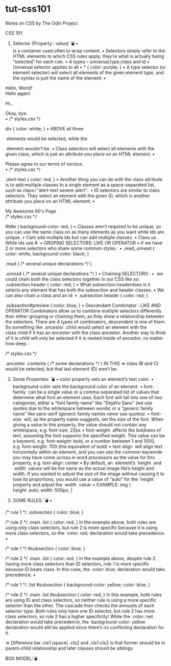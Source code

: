 # tut-css101
Notes on CSS by The Odin Project

CSS 101

1. Selector {Property : value} 💣️
    • <div> is a container used often to wrap content.
    • Selectors simply refer to the HTML elements to which CSS rules apply; they’re what is actually being “selected” for each rule.
    • 4 types – universal,type,class and id
    • Universal selector applies to all
    • * {
  color: purple;
}
    • A type selector (or element selector) will select all elements of the given element type, and the syntax is just the name of the element:
    • <!-- index.html -->

<div>Hello, World!</div>
<div>Hello again!</div>
<p>Hi...</p>
<div>Okay, bye.</div>
    • /* styles.css */

div {
  color: white;
}
    • ABOVE all three <div> elements would be selected, while the <p> element wouldn’t be.
    • Class selectors will select all elements with the given class, which is just an attribute you place on an HTML element.
    • <!-- index.html -->

<div class="alert-text">
  Please agree to our terms of service.
</div>
    • /* styles.css */

.alert-text {
  color: red;
}
    • Another thing you can do with the class attribute is to add multiple classes to a single element as a space-separated list, such as class="alert-text severe-alert". 
    • ID selectors are similar to class selectors. They select an element with the given ID, which is another attribute you place on an HTML element:
    • <!-- index.html -->

<div id="title">My Awesome 90's Page</div>
/* styles.css */

#title {
  background-color: red;
}
    • Classes aren’t required to be unique, so you can use the same class on as many elements as you want while Ids are unique.
    • Cant add multiple Ids but can add multiple classes.
    • Class us . While ids use #.
    • GROPING SELECTORS: LIKE OR OPERATOR
    •  if we have 2 or more selectors who share some common styles :
    • 
.read,.unread {
  color: white;
  background-color: black;
}

.read {
  /* several unique declarations */
}

.unread {
  /* several unique declarations */
}
    • Chaining SELECTORS : 
    •  we could chain both the class selectors together in our CSS like so:
.subsection.header {
  color: red;
}
    • What.subsection.headerdoes is it selects any element that has both the subsection and header classes.
    • We can also chain a class and an id:
    • 
.subsection.header { 
 color: red;
}

.subsection#preview {
  color: blue;
}
                • Descendant Combinator :  LIKE AND OPERATOR
Combinators allow us to combine multiple selectors differently than either grouping or chaining them, as they show a relationship between the selectors. There are 4 types of combinators, descendent is one of them.
So something like .ancestor .child would select an element with the class child if it has an ancestor with the class ancestor. 
Another way to think of it is child will only be selected if it is nested inside of ancestor, no matter how deep.
:
<!-- index.html -->

<div class="ancestor"> <!-- A -->
  <div class="contents"> <!-- B -->
    <div class="contents"> <!-- C -->
    </div>
  </div>
</div>

<div class="contents"></div> <!-- D -->
/* styles.css */

.ancestor .contents {
  /* some declarations */
}
IN THIS => class (B and C) would be selected, but that last element (D) won’t be.



2. Some Properties: 💣️
    • color property sets an element’s text color.
    • background-color sets the background color of an element.
    • font-family  can be a single value or a comma-separated list of values that determine what font an element uses. Each font will fall into one of two categories, either a “font family name” like "DejaVu Sans" (we use quotes due to the whitespace between words) or a “generic family name” like sans-serif (generic family names never use quotes).
    • font-size  will, as the property name suggests, set the size of the font. When giving a value to this property, the value should not contain any whitespace, e.g. font-size: 22px
    • font-weight  affects the boldness of text, assuming the font supports the specified weight. This value can be a keyword, e.g. font-weight: bold, or a number between 1 and 1000, e.g. font-weight: 700 (the equivalent of bold)
    • text-align  will align text horizontally within an element, and you can use the common keywords you may have come across in word processors as the value for this property, e.g. text-align: center
    • By default, an <img> element’s  height  and  width  values will be the same as the actual image file’s height and width. If you wanted to adjust the size of the image without causing it to lose its proportions, you would use a value of “auto” for the  height  property and adjust the  width  value:
    • EXAMPLE:
img {  
height: auto;
  width: 500px;
}


3. SOME RULES: 💣️
    • 

<div class="main">
  <div class="list subsection"></div>
</div>
/* rule 1 */
.subsection {
  color: blue;
}

/* rule 2 */
.main .list {
  color: red;
}
In the example above, both rules are using only class selectors, but rule 2 is more specific because it is using more class selectors, so the  color: red; declaration would take precedence.
    • 

<div class="main">
  <div class="list" id="subsection"></div>
</div>
/* rule 1 */
#subsection {
  color: blue;
}

/* rule 2 */
.main .list {
  color: red;
}
In the example above, despite rule 2 having more class selectors than ID selectors, rule 1 is more specific because ID beats class. In this case, the  color: blue; declaration would take precedence.
    • <!-- index.html -->

<div class="main">
  <div class="list">
    <div id="subsection"></div>
  </div>
</div>
/* rule 1 */
.list #subsection {
  background-color: yellow;
  color: blue;
}

/* rule 2 */
.main .list #subsection {
  color: red;
}
In this example, both rules are using ID and class selectors, so neither rule is using a more specific selector than the other. The cascade then checks the amounts of each selector type. Both rules only have one ID selector, but rule 2 has more class selectors, so rule 2 has a higher specificity!
While the  color: red  declaration would take precedence, the  background-color: yellow  declaration would still be applied since there’s no conflicting declaration for it.

=> Difference bw .cls1 (space) .cls2 and .cls1.cls2 is that former should be in parent-child relationship and later classes should be siblings



BOX MODEL:💣️


